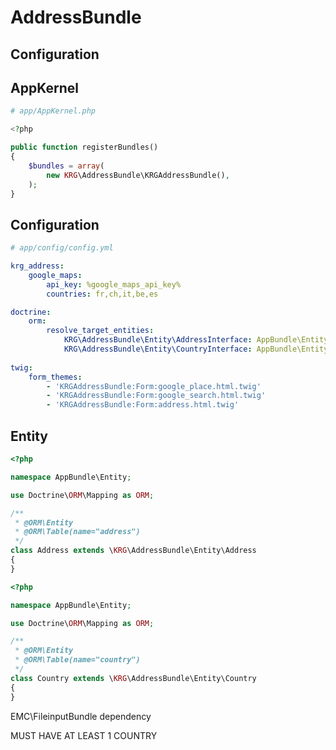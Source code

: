 # AddressBundle

Configuration
-------------

AppKernel
---------

```php
# app/AppKernel.php

<?php

public function registerBundles()
{
    $bundles = array(
        new KRG\AddressBundle\KRGAddressBundle(),
    );
}
```


Configuration
-------------

```yaml
# app/config/config.yml

krg_address:
    google_maps:
        api_key: %google_maps_api_key%
        countries: fr,ch,it,be,es

doctrine:
    orm:
        resolve_target_entities:
            KRG\AddressBundle\Entity\AddressInterface: AppBundle\Entity\Address
            KRG\AddressBundle\Entity\CountryInterface: AppBundle\Entity\Country
            
twig:
    form_themes:
        - 'KRGAddressBundle:Form:google_place.html.twig'
        - 'KRGAddressBundle:Form:google_search.html.twig'
        - 'KRGAddressBundle:Form:address.html.twig'
```

Entity
------

```php
<?php

namespace AppBundle\Entity;

use Doctrine\ORM\Mapping as ORM;

/**
 * @ORM\Entity
 * @ORM\Table(name="address")
 */
class Address extends \KRG\AddressBundle\Entity\Address
{
}
```

```php
<?php

namespace AppBundle\Entity;

use Doctrine\ORM\Mapping as ORM;

/**
 * @ORM\Entity
 * @ORM\Table(name="country")
 */
class Country extends \KRG\AddressBundle\Entity\Country
{
}
```

EMC\FileinputBundle dependency

MUST HAVE AT LEAST 1 COUNTRY
